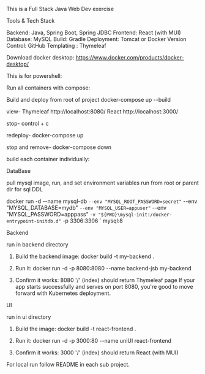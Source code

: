 This is a Full Stack Java Web Dev exercise

Tools & Tech Stack

Backend: Java, Spring Boot, Spring JDBC
Frontend: React (with MUI)
Database: MySQL
Build: Gradle
Deployment: Tomcat or Docker
Version Control: GitHub
Templating : Thymeleaf

Download docker desktop: https://www.docker.com/products/docker-desktop/

This is for powershell:

Run all containers with compose:

Build and deploy
from root of project
docker-compose up --build

view-
Thymeleaf
http://localhost:8080/
React
http://localhost:3000/

stop-
control + c

redeploy-
docker-compose up

stop and remove-
docker-compose down


build each container individually:

DataBase

pull mysql image, run, and set environment variables
run from root or parent dir for sql DDL

docker run -d --name mysql-db `
  --env "MYSQL_ROOT_PASSWORD=secret" `
  --env "MYSQL_DATABASE=mydb" `
  --env "MYSQL_USER=appuser" `
  --env "MYSQL_PASSWORD=apppass" `
  -v "${PWD}\mysql-init:/docker-entrypoint-initdb.d" `
  -p 3306:3306 `
  mysql:8



Backend

run in backend directory

1. Build the backend image:
docker build -t my-backend .

2. Run it:
docker run -d -p 8080:8080  --name backend-jsb my-backend

3. Confirm it works:
8080 '/' (index) should return Thymeleaf page
If your app starts successfully and serves on port 8080, you're good to move forward with Kubernetes deployment.


UI

run in ui directory

1. Build the image:
docker build -t react-frontend .

2. Run it:
docker run -d -p 3000:80 --name uniUI react-frontend

3. Confirm it works:
3000 '/' (index) should return React (with MUI)


For local run follow README in each sub project.



